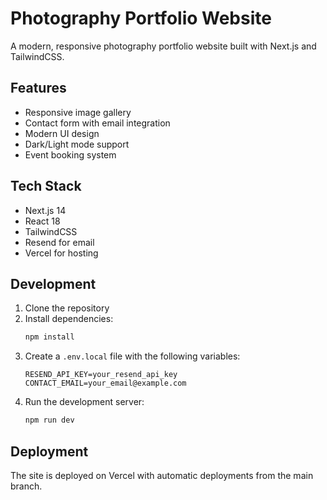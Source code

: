 # Photography Portfolio Website

A modern, responsive photography portfolio website built with Next.js and TailwindCSS.

## Features

- Responsive image gallery
- Contact form with email integration
- Modern UI design
- Dark/Light mode support
- Event booking system

## Tech Stack

- Next.js 14
- React 18
- TailwindCSS
- Resend for email
- Vercel for hosting

## Development

1. Clone the repository
2. Install dependencies:
   ```bash
   npm install
   ```
3. Create a `.env.local` file with the following variables:
   ```
   RESEND_API_KEY=your_resend_api_key
   CONTACT_EMAIL=your_email@example.com
   ```
4. Run the development server:
   ```bash
   npm run dev
   ```

## Deployment

The site is deployed on Vercel with automatic deployments from the main branch.
